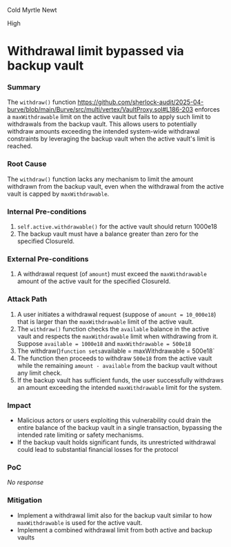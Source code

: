 Cold Myrtle Newt

High

# Withdrawal limit bypassed via backup vault

### Summary

The `withdraw()` function https://github.com/sherlock-audit/2025-04-burve/blob/main/Burve/src/multi/vertex/VaultProxy.sol#L186-203 enforces a `maxWithdrawable` limit on the active vault but fails to apply such limit to withdrawals from the backup vault. This allows users to potentially withdraw amounts exceeding the intended system-wide withdrawal constraints by leveraging the backup vault when the active vault's limit is reached.

### Root Cause

The `withdraw()` function lacks any mechanism to limit the amount withdrawn from the backup vault, even when the withdrawal from the active vault is capped by `maxWithdrawable`.

### Internal Pre-conditions

1. `self.active.withdrawable()` for the active vault should return 1000e18
2. The backup vault must have a balance greater than zero for the specified ClosureId.

### External Pre-conditions

1. A withdrawal request (of `amount`) must exceed the `maxWithdrawable` amount of the active vault for the specified ClosureId.


### Attack Path

1. A user initiates a withdrawal request (suppose of `amount = 10_000e18`) that is larger than the `maxWithdrawable` limit of the active vault.
2. The `withdraw()` function checks the `available` balance in the active vault and respects the `maxWithdrawable` limit when withdrawing from it. Suppose `available = 1000e18` and `maxWithdrawable = 500e18`
3. The withdraw()` function sets `available = maxWithdrawable = 500e18`
4. The function then proceeds to withdraw `500e18` from the active vault while the remaining `amount - available` from the backup vault without any limit check.
5. If the backup vault has sufficient funds, the user successfully withdraws an amount exceeding the intended `maxWithdrawable` limit for the system.



### Impact

- Malicious actors or users exploiting this vulnerability could drain the entire balance of the backup vault in a single transaction, bypassing the intended rate limiting or safety mechanisms.
- If the backup vault holds significant funds, its unrestricted withdrawal could lead to substantial financial losses for the protocol  

### PoC

_No response_

### Mitigation

- Implement a withdrawal limit also for the backup vault similar to how `maxWithdrawable` is used for the active vault.  
- Implement a combined withdrawal limit from both active and backup vaults